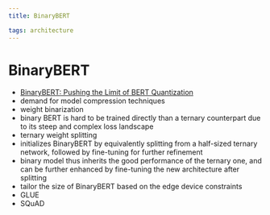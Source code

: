 ```yaml
---
title: BinaryBERT

tags: architecture 
---
```


# BinaryBERT
- [BinaryBERT: Pushing the Limit of BERT Quantization](https://arxiv.org/abs/2012.15701)
- demand for model compression techniques
- weight binarization
- binary BERT is hard to be trained directly than a ternary counterpart due to its steep and complex loss landscape
- ternary weight splitting
- initializes BinaryBERT by equivalently splitting from a half-sized ternary network, followed by fine-tuning for further refinement
- binary model thus inherits the good performance of the ternary one, and can be further enhanced by fine-tuning the new architecture after splitting
- tailor the size of BinaryBERT based on the edge device constraints
- GLUE
- SQuAD











